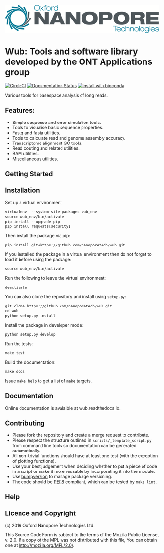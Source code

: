 ![ONT_logo](/ONT_logo.png)
-----------------------------

Wub: Tools and software library developed by the ONT Applications group
==================================================================

[![CircleCI](https://circleci.com/gh/nanoporetech/wub.svg?style=svg)](https://circleci.com/gh/nanoporetech/wub) [![Documentation Status](https://readthedocs.org/projects/wub/badge/?version=latest)](http://wub.readthedocs.io/en/latest/?badge=latest) [![install with bioconda](https://img.shields.io/badge/install%20with-bioconda-brightgreen.svg?style=flat-square)](http://bioconda.github.io/recipes/wub/README.html)

Various tools for basespace analysis of long reads.

## Features:

- Simple sequence and error simulation tools.
- Tools to visualise basic sequence properties.
- Fastq and fasta utilities.
- Tools to calculate read and genome assembly accuracy.
- Transcriptome alignment QC tools.
- Read couting and related utilities.
- BAM utilities.
- Miscellaneous utilities.

Getting Started
-------------------

## Installation

Set up a virtual environment 

```
virtualenv  --system-site-packages wub_env
source wub_env/bin/activate
pip install --upgrade pip
pip install requests[security]
```

Then install the package via pip:

```
pip install git+https://github.com/nanoporetech/wub.git
```

If you installed the package in a virtual environment then do not forget to
load it before using the package:

```
source wub_env/bin/activate
```

Run the following to leave the virtual environment:

```
deactivate
```

You can also clone the repository and install using `setup.py`:

```
git clone https://github.com/nanoporetech/wub.git
cd wub
python setup.py install
```

Install the package in developer mode:

```
python setup.py develop
```

Run the tests:

```
make test
```

Build the documentation:

```
make docs
```

Issue `make help` to get a list of `make` targets.

Documentation
-----------------

Online documentation is avalaible at [wub.readthedocs.io](http://wub.readthedocs.io/en/latest/).

Contributing
----------------

- Please fork the repository and create a merge request to contribute.
- Please respect the structure outlined in `scripts/_template_script.py` from command line tools so documentation can be generated automatically.
- All non-trivial functions should have at least one test (with the exception of plotting functions).
- Use your best judgement when deciding whether to put a piece of code in a script or make it more reusable by incorporating it into the module.
- Use [bumpversion](http://bit.ly/2cSUryt) to manage package versioning.
- The code should be [PEP8](https://www.python.org/dev/peps/pep-0008) compliant, which can be tested by `make lint`.

Help
---------

## Licence and Copyright

(c) 2016 Oxford Nanopore Technologies Ltd.

This Source Code Form is subject to the terms of the Mozilla Public
License, v. 2.0. If a copy of the MPL was not distributed with this
file, You can obtain one at http://mozilla.org/MPL/2.0/.

